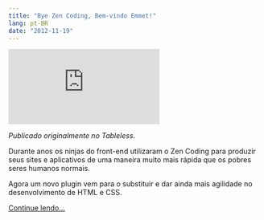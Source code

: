 ```yaml
---
title: "Bye Zen Coding, Bem-vindo Emmet!"
lang: pt-BR
date: "2012-11-19"
---
```


<div class="iframe-wrap">
  <iframe src="http://www.youtube.com/embed/_ljpbbqYyWo" frameborder="0" allowfullscreen="true">
  </iframe>
</div>

_Publicado originalmente no Tableless._

Durante anos os ninjas do front-end utilizaram o Zen Coding para produzir seus sites e aplicativos de uma maneira muito mais rápida que os pobres seres humanos normais.

Agora um novo plugin vem para o substituir e dar ainda mais agilidade no desenvolvimento de HTML e CSS.

[Continue lendo…](http://tableless.com.br/bye-zen-coding-bem-vindo-emmet/)
